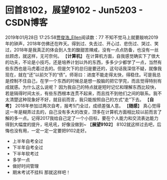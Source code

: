 # 回首8102，展望9102 - Jun5203 - CSDN博客
2019年01月28日 17:25:58[贾俊浩_Ellen](https://me.csdn.net/Ellen5203)阅读数：77
不知不觉马上就要敲响2019年的钟声，2018年仿佛还在昨天。得到过、失去过、开心过、悲伤过、哭过、笑过，2018年是我真正的体会到人生的酸甜苦辣咸，没有一点点防备，也没有一丝丝顾虑，就这样，无可奈何。
【**计算机**】
在计算机方面，自我感觉确实下了很大的功夫，不论是小技巧，还是培养计划以外的东西，多多少少都学了一点，当然有些东西也是马虎着过去的。但是欠下的总归是要还的，这句话我深信不疑，就像我现在，就在“还”以前欠下的“债”。师哥曰：进度不能走得太快，得稳住。可是我总是控制不住自己，在学一个东西的时候总是想一股脑的把它学完，而且觉得特别有成就感。为什么这么说呢？
因为我自己的特点就是短时记忆和理解东西比较快，若是隔得时间太长，有些东西根本连贯不起来，而且找不到他们之间的联系。我不太清楚这种现象好不好，就目前而言，我只能按照自己的方式“走”下去。
【**自考**】
2018年参加过两次自考，报考5门全过，成绩差强人意。
【**随感**】
真心觉得这一年是糊弄过去的，自己没有多大的改变，顶多在计算机方面相比较以前而言了解的多一点。记得2017我给自己定了一个小目标，要在个人能力和交流表达能力得到大幅度的提升，吼吼吼，好像没做到~
【**展望9102**】
8102就这样过去吧，后悔也没有用，一定一定一定要把9102走好。
- 上半年自考全过
- 下半年自考全过
- 下半年软考过
- 多学一点
- 做好时间管理
- 期末考试不挂科
那就这样吧！
